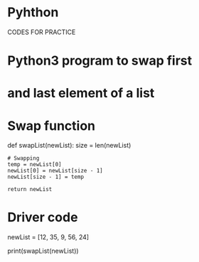 # Pyhthon
CODES FOR PRACTICE
# Python3 program to swap first
# and last element of a list

# Swap function
def swapList(newList):
	size = len(newList)
	
	# Swapping 
	temp = newList[0]
	newList[0] = newList[size - 1]
	newList[size - 1] = temp
	
	return newList
	
# Driver code
newList = [12, 35, 9, 56, 24]

print(swapList(newList))
